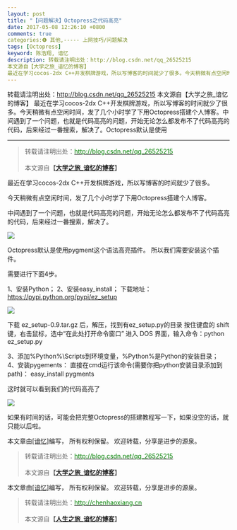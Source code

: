 ```yaml
---
layout: post
title: "【问题解决】Octopress之代码高亮"
date: 2017-05-08 12:26:10 +0800
comments: true
categories:❻ 其他,----- 上网技巧/问题解决
tags: [Octopress]
keyword: 陈浩翔, 谙忆
description: 转载请注明出处：http://blog.csdn.net/qq_26525215
本文源自【大学之旅_谙忆的博客】
最近在学习cocos-2dx C++开发棋牌游戏，所以写博客的时间就少了很多。今天稍微有点空闲时间，发了几个小时学了下用Octopress搭建个人博客。中间遇到了一个问题，也就是代码高亮的问题，开始无论怎么都发布不了代码高亮的代码，后来经过一番搜索，解决了。Octopress默认是使用 
---
```



转载请注明出处：http://blog.csdn.net/qq_26525215
本文源自【大学之旅_谙忆的博客】
最近在学习cocos-2dx C++开发棋牌游戏，所以写博客的时间就少了很多。今天稍微有点空闲时间，发了几个小时学了下用Octopress搭建个人博客。中间遇到了一个问题，也就是代码高亮的问题，开始无论怎么都发布不了代码高亮的代码，后来经过一番搜索，解决了。Octopress默认是使用
<!-- more -->
----------

<blockquote cite='陈浩翔'>
<p background-color='#D3D3D3'>转载请注明出处：<a href='http://blog.csdn.net/qq_26525215'><font color="green">http://blog.csdn.net/qq_26525215</font></a><br><br>
本文源自<strong>【<a href='http://blog.csdn.net/qq_26525215' target='_blank'>大学之旅_谙忆的博客</a>】</strong></p>
</blockquote>

最近在学习cocos-2dx C++开发棋牌游戏，所以写博客的时间就少了很多。

今天稍微有点空闲时间，发了几个小时学了下用Octopress搭建个人博客。

中间遇到了一个问题，也就是代码高亮的问题，开始无论怎么都发布不了代码高亮的代码，后来经过一番搜索，解决了。

![](http://img.blog.csdn.net/20170508002307960)

Octopress默认是使用pygment这个语法高亮插件。
所以我们需要安装这个插件。

需要进行下面4步。


1、安装Python；
2、安装easy_install；
下载地址：https://pypi.python.org/pypi/ez_setup

![](http://img.blog.csdn.net/20170508002046998)

下载 ez_setup-0.9.tar.gz 后，解压，找到有ez_setup.py的目录
按住键盘的 shift 键，右击鼠标，选中“在此处打开命令窗口”
进入 DOS 界面，输入命令：python ez_setup.py

3、添加%Python%\Scripts到环境变量，%Python%是Python的安装目录；
4、安装pygements：
直接在cmd运行该命令(需要你把python安装目录添加到path)：
easy_install pygments


这时就可以看到我们的代码高亮了

![](http://img.blog.csdn.net/20170508002245922)

如果有时间的话，可能会把完整Octopress的搭建教程写一下，如果没空的话，就只能以后啦。

本文章由<a href="https://chenhaoxiang.github.io/">[谙忆]</a>编写， 所有权利保留。 
欢迎转载，分享是进步的源泉。
<blockquote cite='陈浩翔'>
<p background-color='#D3D3D3'>转载请注明出处：<a href='http://blog.csdn.net/qq_26525215'><font color="green">http://blog.csdn.net/qq_26525215</font></a><br><br>
本文源自<strong>【<a href='http://blog.csdn.net/qq_26525215' target='_blank'>大学之旅_谙忆的博客</a>】</strong></p>
</blockquote>


本文章由<a href="http://chenhaoxiang.cn/">[谙忆]</a>编写， 所有权利保留。 
欢迎转载，分享是进步的源泉。
<blockquote cite='陈浩翔'>
<p background-color='#D3D3D3'>转载请注明出处：<a href='http://chenhaoxiang.cn'><font color="green">http://chenhaoxiang.cn</font></a><br><br>
本文源自<strong>【<a href='http://chenhaoxiang.cn' target='_blank'>人生之旅_谙忆的博客</a>】</strong></p>
</blockquote>

